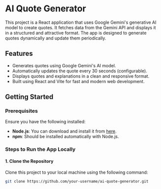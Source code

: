 # AI Quote Generator

This project is a React application that uses Google Gemini's generative AI model to create quotes. It fetches data from the Gemini API and displays it in a structured and attractive format. The app is designed to generate quotes dynamically and update them periodically.

## Features
- Generates quotes using Google Gemini's AI model.
- Automatically updates the quote every 30 seconds (configurable).
- Displays quotes and explanations in a clean and responsive format.
- Built using React and Vite for fast and modern web development.

## Getting Started

### Prerequisites

Ensure you have the following installed:
- **Node.js**: You can download and install it from [here](https://nodejs.org/).
- **npm**: Should be installed automatically with Node.js.

### Steps to Run the App Locally

#### 1. **Clone the Repository**
   Clone this project to your local machine using the following command:

   ```bash
   git clone https://github.com/your-username/ai-quote-generator.git
